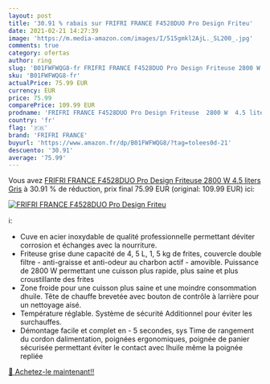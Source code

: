 ```yaml
---
layout: post
title: '30.91 % rabais sur FRIFRI FRANCE F4528DUO Pro Design Friteu'
date: 2021-02-21 14:27:39
image: 'https://m.media-amazon.com/images/I/515gmkl2AjL._SL200_.jpg'
comments: true
category: ofertas
author: ring
slug: 'B01FWFWQG8-fr FRIFRI FRANCE F4528DUO Pro Design Friteuse 2800 W 4.5...'
sku: 'B01FWFWQG8-fr'
actualPrice: 75.99 EUR
currency: EUR
price: 75.99
comparePrice: 109.99 EUR
prodname: 'FRIFRI FRANCE F4528DUO Pro Design Friteuse  2800 W  4.5 liters  Gris'
country: 'fr'
flag: '🇫🇷'
brand: 'FRIFRI FRANCE'
buyurl: 'https://www.amazon.fr/dp/B01FWFWQG8/?tag=tolees0d-21'
descuento: '30.91'
average: '75.99'
---
```


Vous avez [FRIFRI FRANCE F4528DUO Pro Design Friteuse  2800 W  4.5 liters  Gris](https://www.amazon.fr/dp/B01FWFWQG8/?tag=tolees0d-21)  à  30.91 % de réduction, prix final  75.99 EUR (original: 109.99 EUR) ici:

[![FRIFRI FRANCE F4528DUO Pro Design Friteu](https://m.media-amazon.com/images/I/515gmkl2AjL._SL200_.jpg)](https://www.amazon.fr/dp/B01FWFWQG8/?tag=tolees0d-21)

ℹ️:

- Cuve en acier inoxydable de qualité professionnelle permettant déviter corrosion et échanges avec la nourriture.
- Friteuse grise dune capacité de 4, 5 L, 1, 5 kg de frites, couvercle double filtre - anti-graisse et anti-odeur au charbon actif - amovible. Puissance de 2800 W permettant une cuisson plus rapide, plus saine et plus croustillante des frites
- Zone froide pour une cuisson plus saine et une moindre consommation dhuile. Tête de chauffe brevetée avec bouton de contrôle à larrière pour un nettoyage aisé.
- Température réglable. Système de sécurité Additionnel pour éviter les surchauffes.
- Démontage facile et complet en - 5 secondes, sys Time de rangement du cordon dalimentation, poignées ergonomiques, poignée de panier sécurisée permettant éviter le contact avec lhuile même la poignée repliée

[🛒 Achetez-le maintenant!!](https://www.amazon.fr/dp/B01FWFWQG8/?tag=tolees0d-21)
